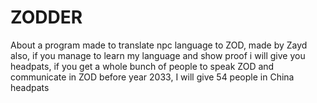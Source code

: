 # ZODDER
About a program made to translate npc language to ZOD, made by Zayd also, if you manage to learn my language and show proof i will give you headpats, if you get a whole bunch of people to speak ZOD and communicate in ZOD before year 2033, I will give 54 people in China headpats
